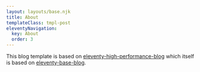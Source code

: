 ```yaml
---
layout: layouts/base.njk
title: About
templateClass: tmpl-post
eleventyNavigation:
  key: About
  order: 3
---
```


This blog template is based on [eleventy-high-performance-blog](https://www.industrialempathy.com/posts/eleventy-high-performance-blog/) 
which itself is based on [eleventy-base-blog](https://github.com/11ty/eleventy-base-blog).
